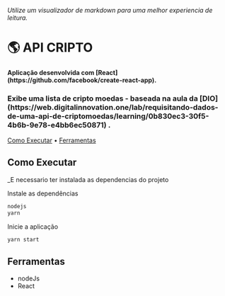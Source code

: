 _Utilize um visualizador de markdown para uma melhor experiencia de leitura._

<h1>🌎 API CRIPTO</h1>

<h4>Aplicação desenvolvida com [React](https://github.com/facebook/create-react-app).</h4>
<h3>Exibe uma lista de cripto moedas - baseada na aula da [DIO] (https://web.digitalinnovation.one/lab/requisitando-dados-de-uma-api-de-criptomoedas/learning/0b830ec3-30f5-4b6b-9e78-e4bb6ec50871) .</h3>

<p>
  <a href="#como-executar">Como Executar</a> • 
  <a href="#ferramentas">Ferramentas</a>
</p>

## Como Executar

_E necessario ter instalada as dependencias do projeto

Instale as dependências

```sh
nodejs
yarn
```

Inicie a aplicação

```sh
yarn start
```
 

## Ferramentas

- nodeJs
- React
 
